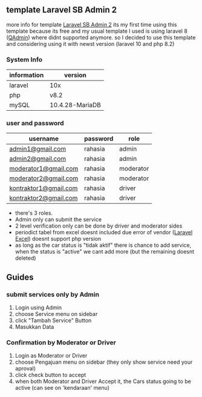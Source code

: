 ## template Laravel SB Admin 2
more info for template [Laravel SB Admin 2](https://github.com/aleckrh/laravel-sb-admin-2)
its my first time using this template because its free and my usual template I used is using laravel 8 ([QAdmin](https://github.com/superXdev/QAdmin)) where didnt supported anymore. so I decided to use this template and considering using it with newst version (laravel 10 and php 8.2)

### System Info
| information     | version         |
|-----------------|-----------------|
| laravel         | 10x             |
| php             | v8.2            |
| mySQL           | 10.4.28-MariaDB |

### user and password 
| username                 | password  | role      |
|--------------------------|-----------|-----------|
| admin1@gmail.com         | rahasia   | admin     |
| admin2@gmail.com         | rahasia   | admin     |
| moderator1@gmail.com     | rahasia   | moderator |
| moderator2@gmail.com     | rahasia   | moderator |
| kontraktor1@gmail.com    | rahasia   | driver    |
| kontraktor2@gmail.com    | rahasia   | driver    |


- there's 3 roles.
- Admin only can submit the service
- 2 level verification only can be done by driver and moderator sides
- periodict tabel from excel doesnt included due error of vendor ([Laravel Excel](https://laravel-excel.com/)) doesnt support php version
- as long as the car status is "tidak aktif" there is chance to add service, when the status is "active" we cant add more (but the remaining doesnt deleted)


## Guides
### submit services only by Admin
1. Login using Admin
2. choose Service menu on sidebar
3. click "Tambah Service" Button
4. Masukkan Data

### Confirmation by Moderator or Driver
1. Login as Moderator or Driver
2. choose Pengajuan menu on sidebar (they only show service need your aproval)
3. click check button to accept
4. when both Moderator and Driver Accept it, the Cars status going to be active (can see on 'kendaraan' menu)

